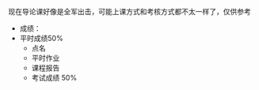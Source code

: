 现在导论课好像是全军出击，可能上课方式和考核方式都不太一样了，仅供参考

* 成绩：
* 平时成绩50%
    * 点名
    * 平时作业
    * 课程报告
  * 考试成绩 50%



